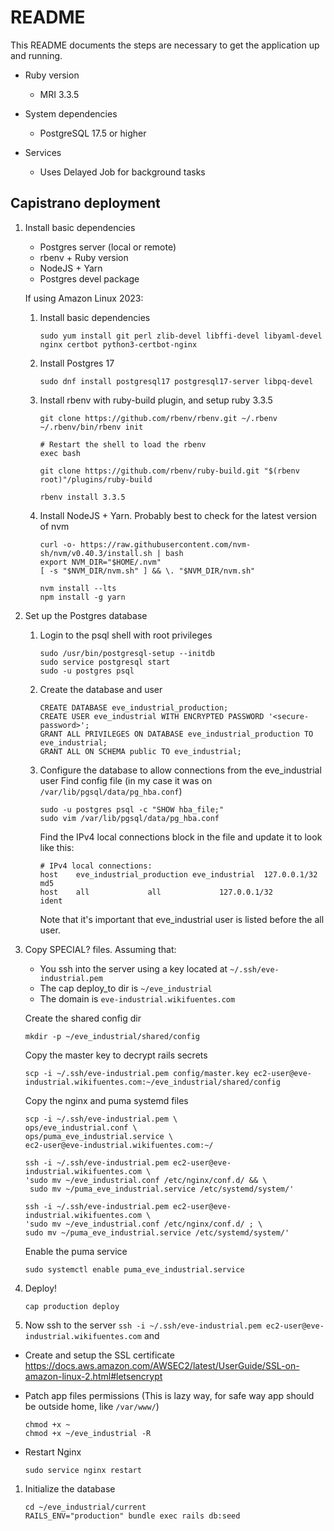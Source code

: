 # README

This README documents the steps are necessary to get the application up and running.

* Ruby version
  * MRI 3.3.5

* System dependencies
  * PostgreSQL 17.5 or higher

* Services <!-- (job queues, cache servers, search engines, etc.) -->
  * Uses Delayed Job for background tasks

## Capistrano deployment

1. Install basic dependencies
   * Postgres server (local or remote)
   * rbenv + Ruby version
   * NodeJS + Yarn
   * Postgres devel package

    If using Amazon Linux 2023:

    1. Install basic dependencies
        ```
        sudo yum install git perl zlib-devel libffi-devel libyaml-devel nginx certbot python3-certbot-nginx
        ```

    1. Install Postgres 17
        ```
        sudo dnf install postgresql17 postgresql17-server libpq-devel
        ```

    1. Install rbenv with ruby-build plugin, and setup ruby 3.3.5
        ```
        git clone https://github.com/rbenv/rbenv.git ~/.rbenv
        ~/.rbenv/bin/rbenv init

        # Restart the shell to load the rbenv
        exec bash

        git clone https://github.com/rbenv/ruby-build.git "$(rbenv root)"/plugins/ruby-build

        rbenv install 3.3.5
        ```
    1. Install NodeJS + Yarn. Probably best to check for the latest version of nvm
        ```
        curl -o- https://raw.githubusercontent.com/nvm-sh/nvm/v0.40.3/install.sh | bash
        export NVM_DIR="$HOME/.nvm"
        [ -s "$NVM_DIR/nvm.sh" ] && \. "$NVM_DIR/nvm.sh"

        nvm install --lts
        npm install -g yarn
        ```

1. Set up the Postgres database
    1. Login to the psql shell with root privileges
        ```
        sudo /usr/bin/postgresql-setup --initdb
        sudo service postgresql start
        sudo -u postgres psql
        ```

    1. Create the database and user
        ```
        CREATE DATABASE eve_industrial_production;
        CREATE USER eve_industrial WITH ENCRYPTED PASSWORD '<secure-password>';
        GRANT ALL PRIVILEGES ON DATABASE eve_industrial_production TO eve_industrial;
        GRANT ALL ON SCHEMA public TO eve_industrial;
        ```

    1. Configure the database to allow connections from the eve_industrial user
        Find config file (in my case it was on `/var/lib/pgsql/data/pg_hba.conf`)
        ```
        sudo -u postgres psql -c "SHOW hba_file;"
        sudo vim /var/lib/pgsql/data/pg_hba.conf
        ```

        Find the IPv4 local connections block in the file and update it to look like this:
        ```
        # IPv4 local connections:
        host    eve_industrial_production eve_industrial  127.0.0.1/32  md5
        host    all             all             127.0.0.1/32            ident
        ```
        Note that it's important that eve_industrial user is listed before the all user.

1. Copy SPECIAL? files. Assuming that:
    * You ssh into the server using a key located at `~/.ssh/eve-industrial.pem`
    * The cap deploy_to dir is `~/eve_industrial`
    * The domain is `eve-industrial.wikifuentes.com`

    Create the shared config dir
    ```
    mkdir -p ~/eve_industrial/shared/config
    ```

    Copy the master key to decrypt rails secrets
    ```
    scp -i ~/.ssh/eve-industrial.pem config/master.key ec2-user@eve-industrial.wikifuentes.com:~/eve_industrial/shared/config
    ```

    Copy the nginx and puma systemd files
    ```
    scp -i ~/.ssh/eve-industrial.pem \
    ops/eve_industrial.conf \
    ops/puma_eve_industrial.service \
    ec2-user@eve-industrial.wikifuentes.com:~/

    ssh -i ~/.ssh/eve-industrial.pem ec2-user@eve-industrial.wikifuentes.com \
    'sudo mv ~/eve_industrial.conf /etc/nginx/conf.d/ && \
     sudo mv ~/puma_eve_industrial.service /etc/systemd/system/'

    ssh -i ~/.ssh/eve-industrial.pem ec2-user@eve-industrial.wikifuentes.com \
    'sudo mv ~/eve_industrial.conf /etc/nginx/conf.d/ ; \
    sudo mv ~/puma_eve_industrial.service /etc/systemd/system/'
    ```

    Enable the puma service
    ```
    sudo systemctl enable puma_eve_industrial.service
    ```

1. Deploy!
    ```
    cap production deploy
    ```

1. Now ssh to the server `ssh -i ~/.ssh/eve-industrial.pem ec2-user@eve-industrial.wikifuentes.com` and
  * Create and setup the SSL certificate https://docs.aws.amazon.com/AWSEC2/latest/UserGuide/SSL-on-amazon-linux-2.html#letsencrypt

  * Patch app files permissions (This is lazy way, for safe way app should be outside home, like `/var/www/`)
    ```
    chmod +x ~
    chmod +x ~/eve_industrial -R
    ```

  * Restart Nginx
    ```
    sudo service nginx restart
    ```

1. Initialize the database
    ```
    cd ~/eve_industrial/current
    RAILS_ENV="production" bundle exec rails db:seed
    ```

<!-- * Configuration -->

<!-- * How to run the test suite -->
